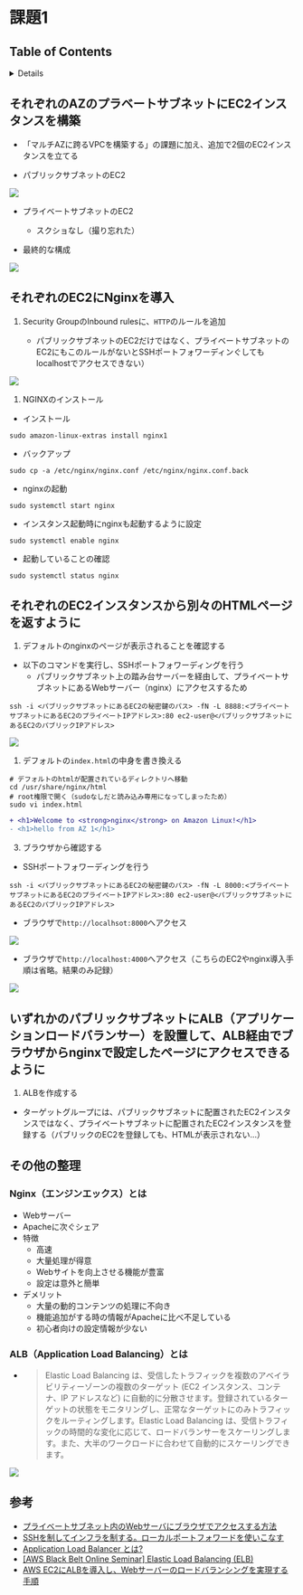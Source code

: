 # 課題1

## Table of Contents
<!-- START doctoc generated TOC please keep comment here to allow auto update -->
<!-- DON'T EDIT THIS SECTION, INSTEAD RE-RUN doctoc TO UPDATE -->
<details>
<summary>Details</summary>

- [それぞれのAZのプラベートサブネットにEC2インスタンスを構築](#%E3%81%9D%E3%82%8C%E3%81%9E%E3%82%8C%E3%81%AEaz%E3%81%AE%E3%83%97%E3%83%A9%E3%83%99%E3%83%BC%E3%83%88%E3%82%B5%E3%83%96%E3%83%8D%E3%83%83%E3%83%88%E3%81%ABec2%E3%82%A4%E3%83%B3%E3%82%B9%E3%82%BF%E3%83%B3%E3%82%B9%E3%82%92%E6%A7%8B%E7%AF%89)
- [それぞれのEC2にNginxを導入](#%E3%81%9D%E3%82%8C%E3%81%9E%E3%82%8C%E3%81%AEec2%E3%81%ABnginx%E3%82%92%E5%B0%8E%E5%85%A5)
- [それぞれのEC2インスタンスから別々のHTMLページを返すように](#%E3%81%9D%E3%82%8C%E3%81%9E%E3%82%8C%E3%81%AEec2%E3%82%A4%E3%83%B3%E3%82%B9%E3%82%BF%E3%83%B3%E3%82%B9%E3%81%8B%E3%82%89%E5%88%A5%E3%80%85%E3%81%AEhtml%E3%83%9A%E3%83%BC%E3%82%B8%E3%82%92%E8%BF%94%E3%81%99%E3%82%88%E3%81%86%E3%81%AB)
- [いずれかのパブリックサブネットにALB（アプリケーションロードバランサー）を設置して、ALB経由でブラウザからnginxで設定したページにアクセスできるように](#%E3%81%84%E3%81%9A%E3%82%8C%E3%81%8B%E3%81%AE%E3%83%91%E3%83%96%E3%83%AA%E3%83%83%E3%82%AF%E3%82%B5%E3%83%96%E3%83%8D%E3%83%83%E3%83%88%E3%81%ABalb%E3%82%A2%E3%83%97%E3%83%AA%E3%82%B1%E3%83%BC%E3%82%B7%E3%83%A7%E3%83%B3%E3%83%AD%E3%83%BC%E3%83%89%E3%83%90%E3%83%A9%E3%83%B3%E3%82%B5%E3%83%BC%E3%82%92%E8%A8%AD%E7%BD%AE%E3%81%97%E3%81%A6alb%E7%B5%8C%E7%94%B1%E3%81%A7%E3%83%96%E3%83%A9%E3%82%A6%E3%82%B6%E3%81%8B%E3%82%89nginx%E3%81%A7%E8%A8%AD%E5%AE%9A%E3%81%97%E3%81%9F%E3%83%9A%E3%83%BC%E3%82%B8%E3%81%AB%E3%82%A2%E3%82%AF%E3%82%BB%E3%82%B9%E3%81%A7%E3%81%8D%E3%82%8B%E3%82%88%E3%81%86%E3%81%AB)
- [その他の整理](#%E3%81%9D%E3%81%AE%E4%BB%96%E3%81%AE%E6%95%B4%E7%90%86)
  - [Nginx（エンジンエックス）とは](#nginx%E3%82%A8%E3%83%B3%E3%82%B8%E3%83%B3%E3%82%A8%E3%83%83%E3%82%AF%E3%82%B9%E3%81%A8%E3%81%AF)
  - [ALB（Application Load Balancing）とは](#albapplication-load-balancing%E3%81%A8%E3%81%AF)
- [参考](#%E5%8F%82%E8%80%83)

</details>
<!-- END doctoc generated TOC please keep comment here to allow auto update -->

## それぞれのAZのプラベートサブネットにEC2インスタンスを構築

- 「マルチAZに跨るVPCを構築する」の課題に加え、追加で2個のEC2インスタンスを立てる

- パブリックサブネットのEC2

![](../../assets/../../assets/aws_redundant_web_app_ec2_public.png)

- プライベートサブネットのEC2
  - スクショなし（撮り忘れた）

- 最終的な構成

![](./multiaz_subnet_ec2.drawio.png)

## それぞれのEC2にNginxを導入

1. Security GroupのInbound rulesに、`HTTP`のルールを追加
   
   - パブリックサブネットのEC2だけではなく、プライベートサブネットのEC2にもこのルールがないとSSHポートフォワーディンぐしてもlocalhostでアクセスできない）

![](../../assets/../../assets/aws_redundant_web_app_default_nginx_page.png)

1. NGINXのインストール

- インストール
  
`sudo amazon-linux-extras install nginx1`

- バックアップ

`sudo cp -a /etc/nginx/nginx.conf /etc/nginx/nginx.conf.back`

- nginxの起動

`sudo systemctl start nginx`

- インスタンス起動時にnginxも起動するように設定

`sudo systemctl enable nginx`

- 起動していることの確認

`sudo systemctl status nginx`
## それぞれのEC2インスタンスから別々のHTMLページを返すように

1. デフォルトのnginxのページが表示されることを確認する

- 以下のコマンドを実行し、SSHポートフォワーディングを行う
  - パブリックサブネット上の踏み台サーバーを経由して、プライベートサブネットにあるWebサーバー（nginx）にアクセスするため
  
`ssh -i <パブリックサブネットにあるEC2の秘密鍵のパス> -fN -L 8888:<プライベートサブネットにあるEC2のプライベートIPアドレス>:80 ec2-user@<パブリックサブネットにあるEC2のパブリックIPアドレス>`

![](../../assets/../../assets/aws_redundant_web_app_default_nginx_page.png
)

1. デフォルトの`index.html`の中身を書き換える

```shell
# デフォルトのhtmlが配置されているディレクトリへ移動
cd /usr/share/nginx/html
# root権限で開く（sudoなしだと読み込み専用になってしまったため）
sudo vi index.html
```

```diff
+ <h1>Welcome to <strong>nginx</strong> on Amazon Linux!</h1>
- <h1>hello from AZ 1</h1>
```

3. ブラウザから確認する

- SSHポートフォワーディングを行う

`ssh -i <パブリックサブネットにあるEC2の秘密鍵のパス> -fN -L 8000:<プライベートサブネットにあるEC2のプライベートIPアドレス>:80 ec2-user@<パブリックサブネットにあるEC2のパブリックIPアドレス>`

- ブラウザで`http://localhsot:8000`へアクセス

![](../../assets/../../assets/aws_redundant_web_app_az_1.png)

- ブラウザで`http://localhost:4000`へアクセス（こちらのEC2やnginx導入手順は省略。結果のみ記録）

![](../../assets/../../assets/aws_redundant_web_app_az_2.png)

## いずれかのパブリックサブネットにALB（アプリケーションロードバランサー）を設置して、ALB経由でブラウザからnginxで設定したページにアクセスできるように

1. ALBを作成する

- ターゲットグループには、パブリックサブネットに配置されたEC2インスタンスではなく、プライベートサブネットに配置されたEC2インスタンスを登録する（パブリックのEC2を登録しても、HTMLが表示されない...）

## その他の整理

### Nginx（エンジンエックス）とは

- Webサーバー
- Apacheに次ぐシェア
- 特徴
  - 高速
  - 大量処理が得意
  - Webサイトを向上させる機能が豊富
  - 設定は意外と簡単
- デメリット
  - 大量の動的コンテンツの処理に不向き
  - 機能追加がする時の情報がApacheに比べ不足している
  - 初心者向けの設定情報が少ない

### ALB（Application Load Balancing）とは

- > Elastic Load Balancing は、受信したトラフィックを複数のアベイラビリティーゾーンの複数のターゲット (EC2 インスタンス、コンテナ、IP アドレスなど) に自動的に分散させます。登録されているターゲットの状態をモニタリングし、正常なターゲットにのみトラフィックをルーティングします。Elastic Load Balancing は、受信トラフィックの時間的な変化に応じて、ロードバランサーをスケーリングします。また、大半のワークロードに合わせて自動的にスケーリングできます。

![](../../../assets/aws_redundant_web_app_alb.png)

## 参考

- [プライベートサブネット内のWebサーバにブラウザでアクセスする方法](https://zenn.dev/tmasuyama1114/articles/25aec930b9cd66)
- [SSHを制してインフラを制する。ローカルポートフォワードを使いこなす](https://blog.mosuke.tech/entry/2014/12/31/170545/)
- [Application Load Balancer とは?](https://docs.aws.amazon.com/ja_jp/elasticloadbalancing/latest/application/introduction.html)
- [[AWS Black Belt Online Seminar] Elastic Load Balancing (ELB)](https://d1.awsstatic.com/webinars/jp/pdf/services/20191029_AWS-Blackbelt_ELB.pdf)
- [AWS EC2にALBを導入し、Webサーバーのロードバランシングを実現する手順](https://nishinatoshiharu.com/ec2-with-alb-setting/)